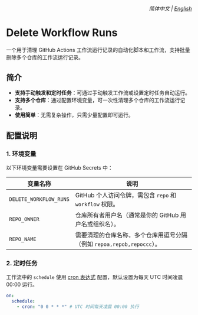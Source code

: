 <div align="right">
    <h6>
        <picture>
            <source type="image/svg+xml" media="(prefers-color-scheme: dark)" srcset="https://assets.aiwebextensions.com/images/icons/earth/white/icon32.svg">
            <img height=14 src="https://assets.aiwebextensions.com/images/icons/earth/black/icon32.svg">
        </picture>
        &nbsp;简体中文 |
        <a href="README.md">English</a>
    </h6>
</div>

# Delete Workflow Runs

一个用于清理 GitHub Actions 工作流运行记录的自动化脚本和工作流，支持批量删除多个仓库的工作流运行记录。

## 简介

- **支持手动触发和定时任务**：可通过手动触发工作流或设置定时任务自动运行。
- **支持多个仓库**：通过配置环境变量，可一次性清理多个仓库的工作流运行记录。
- **使用简单**：无需复杂操作，只需少量配置即可运行。

## 配置说明

### 1. 环境变量

以下环境变量需要设置在 GitHub Secrets 中：

| 变量名称               | 说明                                                                   |
| ---------------------- | ---------------------------------------------------------------------- |
| `DELETE_WORKFLOW_RUNS` | GitHub 个人访问令牌，需包含 `repo` 和 `workflow` 权限。                |
| `REPO_OWNER`           | 仓库所有者用户名（通常是你的 GitHub 用户名或组织名）。                 |
| `REPO_NAME`            | 需要清理的仓库名称，多个仓库用逗号分隔（例如 `repoa,repob,repoccc`）。 |

### 2. 定时任务

工作流中的 `schedule` 使用 [cron 表达式](https://crontab.guru) 配置，默认设置为每天 UTC 时间凌晨 00:00 运行。

```yaml
on:
  schedule:
    - cron: "0 0 * * *" # UTC 时间每天凌晨 00:00 执行
```

